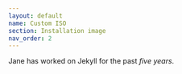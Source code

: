 ```yaml
---
layout: default
name: Custom ISO
section: Installation image
nav_order: 2
---
```


Jane has worked on Jekyll for the past *five years*.
